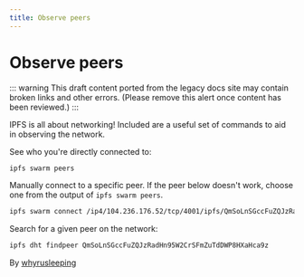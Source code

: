 ```yaml
---
title: Observe peers
---
```


# Observe peers

::: warning
This draft content ported from the legacy docs site may contain broken links and other errors. (Please remove this alert once content has been reviewed.)
:::

IPFS is all about networking! Included are a useful set of commands
to aid in observing the network.

See who you're directly connected to:

```sh
ipfs swarm peers
```

Manually connect to a specific peer. If the peer below doesn't work, choose one from the output of `ipfs swarm peers`.

```sh
ipfs swarm connect /ip4/104.236.176.52/tcp/4001/ipfs/QmSoLnSGccFuZQJzRadHn95W2CrSFmZuTdDWP8HXaHca9z
```

Search for a given peer on the network:

```sh
ipfs dht findpeer QmSoLnSGccFuZQJzRadHn95W2CrSFmZuTdDWP8HXaHca9z
```

By [whyrusleeping](http://github.com/whyrusleeping)
